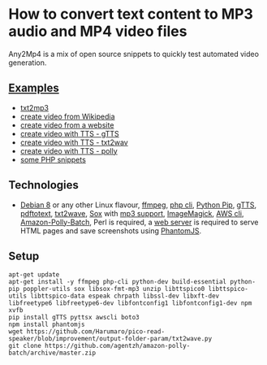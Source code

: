 # How to convert text content to MP3 audio and MP4 video files

Any2Mp4 is a mix of open source snippets to quickly test automated video generation.

## [Examples](https://github.com/fabriziosalmi/any-to-mp4/tree/master/examples)

- [txt2mp3](https://github.com/fabriziosalmi/any-to-mp4/tree/master/examples/txt2mp3)
- [create video from Wikipedia](https://github.com/fabriziosalmi/any-to-mp4/tree/master/examples/create_video_from_Wikipedia)
- [create video from a website](https://github.com/fabriziosalmi/any-to-mp4/tree/master/examples/create_movie_from_website)
- [create video with TTS - gTTS](https://github.com/fabriziosalmi/any-to-mp4/tree/master/examples/create_video_with_TTS_GoogleTTS)
- [create video with TTS - txt2wav](https://github.com/fabriziosalmi/any-to-mp4/tree/master/examples/create_video_with_TTS_txt2wav)
- [create video with TTS - polly](https://github.com/fabriziosalmi/any-to-mp4/tree/master/examples/long_txt_to_video_with_TTS_polly)
- [some PHP snippets](https://github.com/fabriziosalmi/any-to-mp4/blob/master/snippets.md)

## Technologies

- [Debian 8](https://www.debian.org) or any other Linux flavour, [ffmpeg](https://www.ffmpeg.org/), [php cli](http://php.net/manual/en/features.commandline.php), [Python Pip](https://pypi.python.org/pypi/pip), [gTTS](https://github.com/pndurette/gTTS), [pdftotext](https://linux.die.net/man/1/pdftotext), [txt2wave](https://github.com/Harumaro/pico-read-speaker/blob/improvement/output-folder-param/txt2wave.py), [Sox](http://sox.sourceforge.net/) with [mp3 support](https://superuser.com/questions/421153/how-to-add-a-mp3-handler-to-sox/421168), [ImageMagick](https://www.imagemagick.org/script/index.php), [AWS cli](https://aws.amazon.com/it/blogs/aws/polly-text-to-speech-in-47-voices-and-24-languages/), [Amazon-Polly-Batch](https://github.com/agentzh/amazon-polly-batch), Perl is required, a [web server](https://nginx.org/en/) is required to serve HTML pages and save screenshots using [PhantomJS](http://phantomjs.org/).

## Setup

```
apt-get update
apt-get install -y ffmpeg php-cli python-dev build-essential python-pip poppler-utils sox libsox-fmt-mp3 unzip libttspico0 libttspico-utils libttspico-data espeak chrpath libssl-dev libxft-dev libfreetype6 libfreetype6-dev libfontconfig1 libfontconfig1-dev npm xvfb
pip install gTTS pyttsx awscli boto3
npm install phantomjs
wget https://github.com/Harumaro/pico-read-speaker/blob/improvement/output-folder-param/txt2wave.py
git clone https://github.com/agentzh/amazon-polly-batch/archive/master.zip
```

